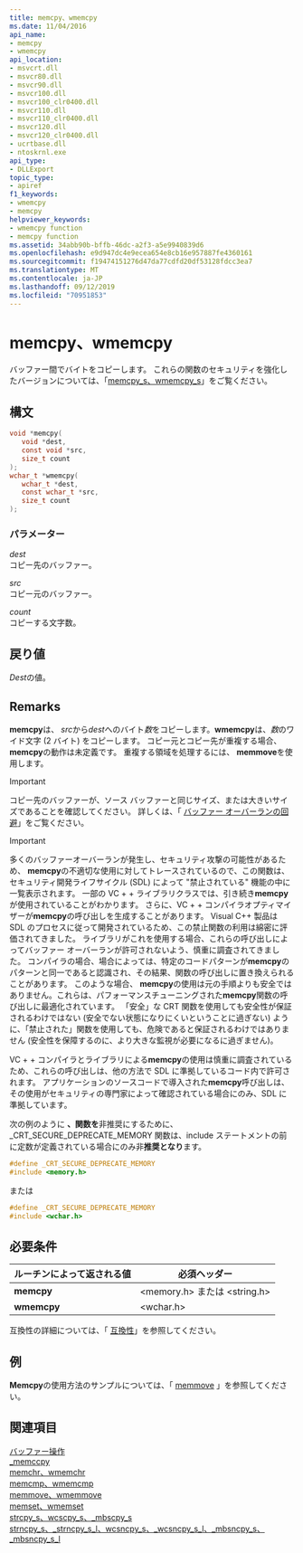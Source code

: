 ```yaml
---
title: memcpy、wmemcpy
ms.date: 11/04/2016
api_name:
- memcpy
- wmemcpy
api_location:
- msvcrt.dll
- msvcr80.dll
- msvcr90.dll
- msvcr100.dll
- msvcr100_clr0400.dll
- msvcr110.dll
- msvcr110_clr0400.dll
- msvcr120.dll
- msvcr120_clr0400.dll
- ucrtbase.dll
- ntoskrnl.exe
api_type:
- DLLExport
topic_type:
- apiref
f1_keywords:
- wmemcpy
- memcpy
helpviewer_keywords:
- wmemcpy function
- memcpy function
ms.assetid: 34abb90b-bffb-46dc-a2f3-a5e9940839d6
ms.openlocfilehash: e9d947dc4e9ecea654e8cb16e957887fe4360161
ms.sourcegitcommit: f19474151276d47da77cdfd20df53128fdcc3ea7
ms.translationtype: MT
ms.contentlocale: ja-JP
ms.lasthandoff: 09/12/2019
ms.locfileid: "70951853"
---
```

# <a name="memcpy-wmemcpy"></a>memcpy、wmemcpy

バッファー間でバイトをコピーします。 これらの関数のセキュリティを強化したバージョンについては、「[memcpy_s、wmemcpy_s](memcpy-s-wmemcpy-s.md)」をご覧ください。

## <a name="syntax"></a>構文

```C
void *memcpy(
   void *dest,
   const void *src,
   size_t count
);
wchar_t *wmemcpy(
   wchar_t *dest,
   const wchar_t *src,
   size_t count
);
```

### <a name="parameters"></a>パラメーター

*dest*<br/>
コピー先のバッファー。

*src*<br/>
コピー元のバッファー。

*count*<br/>
コピーする文字数。

## <a name="return-value"></a>戻り値

*Dest*の値。

## <a name="remarks"></a>Remarks

**memcpy**は、 *src*から*dest*へのバイト*数*をコピーします。**wmemcpy**は、*数*のワイド文字 (2 バイト) をコピーします。 コピー元とコピー先が重複する場合、 **memcpy**の動作は未定義です。 重複する領域を処理するには、 **memmove**を使用します。

> [!IMPORTANT]
> コピー先のバッファーが、ソース バッファーと同じサイズ、または大きいサイズであることを確認してください。 詳しくは、「 [バッファー オーバーランの回避](/windows/win32/SecBP/avoiding-buffer-overruns)」をご覧ください。

> [!IMPORTANT]
> 多くのバッファーオーバーランが発生し、セキュリティ攻撃の可能性があるため、 **memcpy**の不適切な使用に対してトレースされているので、この関数は、セキュリティ開発ライフサイクル (SDL) によって "禁止されている" 機能の中に一覧表示されます。  一部の VC + + ライブラリクラスでは、引き続き**memcpy**が使用されていることがわかります。  さらに、VC + + コンパイラオプティマイザーが**memcpy**の呼び出しを生成することがあります。  Visual C++ 製品は SDL のプロセスに従って開発されているため、この禁止関数の利用は綿密に評価されてきました。  ライブラリがこれを使用する場合、これらの呼び出しによってバッファー オーバーランが許可されないよう、慎重に調査されてきました。  コンパイラの場合、場合によっては、特定のコードパターンが**memcpy**のパターンと同一であると認識され、その結果、関数の呼び出しに置き換えられることがあります。  このような場合、 **memcpy**の使用は元の手順よりも安全ではありません。これらは、パフォーマンスチューニングされた**memcpy**関数の呼び出しに最適化されています。  「安全」な CRT 関数を使用しても安全性が保証されるわけではない (安全でない状態になりにくいということに過ぎない) ように、「禁止された」関数を使用しても、危険であると保証されるわけではありません (安全性を保障するのに、より大きな監視が必要になるに過ぎません)。
>
> VC + + コンパイラとライブラリによる**memcpy**の使用は慎重に調査されているため、これらの呼び出しは、他の方法で SDL に準拠しているコード内で許可されます。  アプリケーションのソースコードで導入された**memcpy**呼び出しは、その使用がセキュリティの専門家によって確認されている場合にのみ、SDL に準拠しています。

次の例のように **、関数を**非推奨にするために、_CRT_SECURE_DEPRECATE_MEMORY 関数は、include ステートメントの前に定数が定義されている場合にのみ非**推奨となり**ます。

```C
#define _CRT_SECURE_DEPRECATE_MEMORY
#include <memory.h>
```

または

```C
#define _CRT_SECURE_DEPRECATE_MEMORY
#include <wchar.h>
```

## <a name="requirements"></a>必要条件

|ルーチンによって返される値|必須ヘッダー|
|-------------|---------------------|
|**memcpy**|\<memory.h> または \<string.h>|
|**wmemcpy**|\<wchar.h>|

互換性の詳細については、「 [互換性](../../c-runtime-library/compatibility.md)」を参照してください。

## <a name="example"></a>例

**Memcpy**の使用方法のサンプルについては、「 [memmove](memmove-wmemmove.md) 」を参照してください。

## <a name="see-also"></a>関連項目

[バッファー操作](../../c-runtime-library/buffer-manipulation.md)<br/>
[_memccpy](memccpy.md)<br/>
[memchr、wmemchr](memchr-wmemchr.md)<br/>
[memcmp、wmemcmp](memcmp-wmemcmp.md)<br/>
[memmove、wmemmove](memmove-wmemmove.md)<br/>
[memset、wmemset](memset-wmemset.md)<br/>
[strcpy_s、wcscpy_s、_mbscpy_s](strcpy-s-wcscpy-s-mbscpy-s.md)<br/>
[strncpy_s、_strncpy_s_l、wcsncpy_s、_wcsncpy_s_l、_mbsncpy_s、_mbsncpy_s_l](strncpy-s-strncpy-s-l-wcsncpy-s-wcsncpy-s-l-mbsncpy-s-mbsncpy-s-l.md)<br/>
